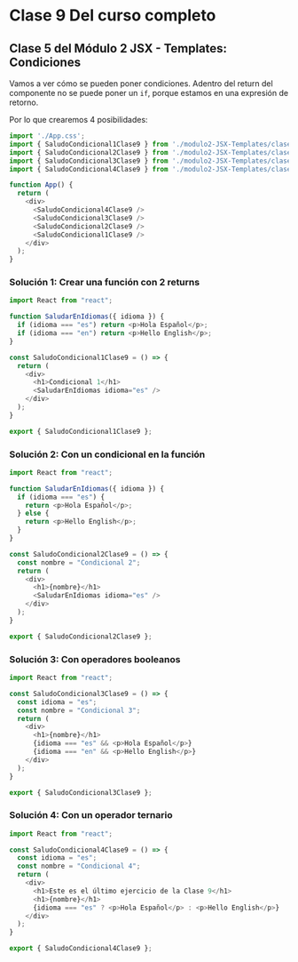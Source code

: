 # Clase 9 Del curso completo

## Clase 5 del Módulo 2 JSX - Templates: Condiciones

Vamos a ver cómo se pueden poner condiciones. Adentro del return del componente no se puede poner un `if`, porque estamos en una expresión de retorno.

Por lo que crearemos 4 posibilidades:

```javascript
import './App.css';
import { SaludoCondicional1Clase9 } from './modulo2-JSX-Templates/clase5/ComponenteSaludoCondicional1Clase9';
import { SaludoCondicional2Clase9 } from './modulo2-JSX-Templates/clase5/ComponenteSaludoCondicional2Clase9';
import { SaludoCondicional3Clase9 } from './modulo2-JSX-Templates/clase5/ComponenteSaludoCondicional3Clase9';
import { SaludoCondicional4Clase9 } from './modulo2-JSX-Templates/clase5/ComponenteSaludoCondicional4Clase9';

function App() {
  return (
    <div>
      <SaludoCondicional4Clase9 />
      <SaludoCondicional3Clase9 />
      <SaludoCondicional2Clase9 />
      <SaludoCondicional1Clase9 />
    </div>
  );
}
```

### Solución 1: Crear una función con 2 returns

```javascript
import React from "react";

function SaludarEnIdiomas({ idioma }) {
  if (idioma === "es") return <p>Hola Español</p>;
  if (idioma === "en") return <p>Hello English</p>;
}

const SaludoCondicional1Clase9 = () => {
  return (
    <div>
      <h1>Condicional 1</h1>
      <SaludarEnIdiomas idioma="es" />
    </div>
  );
}

export { SaludoCondicional1Clase9 };
```

### Solución 2: Con un condicional en la función

```javascript
import React from "react";

function SaludarEnIdiomas({ idioma }) {
  if (idioma === "es") {
    return <p>Hola Español</p>;
  } else {
    return <p>Hello English</p>;
  }
}

const SaludoCondicional2Clase9 = () => {
  const nombre = "Condicional 2";
  return (
    <div>
      <h1>{nombre}</h1>
      <SaludarEnIdiomas idioma="es" />
    </div>
  );
}

export { SaludoCondicional2Clase9 };
```

### Solución 3: Con operadores booleanos

```javascript
import React from "react";

const SaludoCondicional3Clase9 = () => {
  const idioma = "es";
  const nombre = "Condicional 3";
  return (
    <div>
      <h1>{nombre}</h1>
      {idioma === "es" && <p>Hola Español</p>}
      {idioma === "en" && <p>Hello English</p>}
    </div>
  );
}

export { SaludoCondicional3Clase9 };
```

### Solución 4: Con un operador ternario

```javascript
import React from "react";

const SaludoCondicional4Clase9 = () => {
  const idioma = "es";
  const nombre = "Condicional 4";
  return (
    <div>
      <h1>Este es el último ejercicio de la Clase 9</h1>
      <h1>{nombre}</h1>
      {idioma === "es" ? <p>Hola Español</p> : <p>Hello English</p>}
    </div>
  );
}

export { SaludoCondicional4Clase9 };
```

